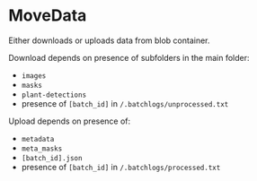 # MoveData

Either downloads or uploads data from blob container.

Download depends on presence of subfolders in the main folder:
- `images`
- `masks`
- `plant-detections`
- presence of `[batch_id]` in `/.batchlogs/unprocessed.txt`

Upload depends on presence of:
- `metadata`
- `meta_masks`
- `[batch_id].json`
- presence of `[batch_id]`  in  `/.batchlogs/processed.txt`